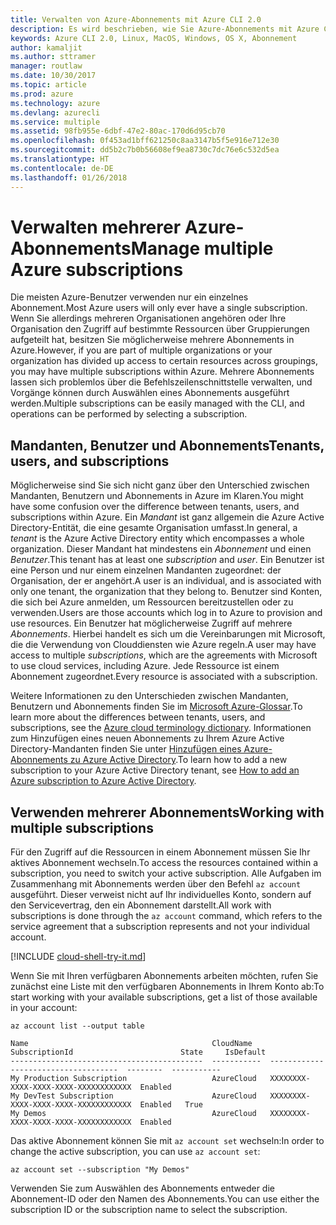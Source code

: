 ```yaml
---
title: Verwalten von Azure-Abonnements mit Azure CLI 2.0
description: Es wird beschrieben, wie Sie Azure-Abonnements mit Azure CLI 2.0 unter Linux, MacOS oder Windows verwalten.
keywords: Azure CLI 2.0, Linux, MacOS, Windows, OS X, Abonnement
author: kamaljit
ms.author: sttramer
manager: routlaw
ms.date: 10/30/2017
ms.topic: article
ms.prod: azure
ms.technology: azure
ms.devlang: azurecli
ms.service: multiple
ms.assetid: 98fb955e-6dbf-47e2-80ac-170d6d95cb70
ms.openlocfilehash: 0f453ad1bff621250c8aa3147b5f5e916e712e30
ms.sourcegitcommit: dd5b2c7b0b56608ef9ea8730c7dc76e6c532d5ea
ms.translationtype: HT
ms.contentlocale: de-DE
ms.lasthandoff: 01/26/2018
---
```

# <a name="manage-multiple-azure-subscriptions"></a><span data-ttu-id="8746b-104">Verwalten mehrerer Azure-Abonnements</span><span class="sxs-lookup"><span data-stu-id="8746b-104">Manage multiple Azure subscriptions</span></span>

<span data-ttu-id="8746b-105">Die meisten Azure-Benutzer verwenden nur ein einzelnes Abonnement.</span><span class="sxs-lookup"><span data-stu-id="8746b-105">Most Azure users will only ever have a single subscription.</span></span> <span data-ttu-id="8746b-106">Wenn Sie allerdings mehreren Organisationen angehören oder Ihre Organisation den Zugriff auf bestimmte Ressourcen über Gruppierungen aufgeteilt hat, besitzen Sie möglicherweise mehrere Abonnements in Azure.</span><span class="sxs-lookup"><span data-stu-id="8746b-106">However, if you are part of multiple organizations or your organization has divided up access to certain resources across groupings, you may have multiple subscriptions within Azure.</span></span> <span data-ttu-id="8746b-107">Mehrere Abonnements lassen sich problemlos über die Befehlszeilenschnittstelle verwalten, und Vorgänge können durch Auswählen eines Abonnements ausgeführt werden.</span><span class="sxs-lookup"><span data-stu-id="8746b-107">Multiple subscriptions can be easily managed with the CLI, and operations can be performed by selecting a subscription.</span></span>

## <a name="tenants-users-and-subscriptions"></a><span data-ttu-id="8746b-108">Mandanten, Benutzer und Abonnements</span><span class="sxs-lookup"><span data-stu-id="8746b-108">Tenants, users, and subscriptions</span></span>

<span data-ttu-id="8746b-109">Möglicherweise sind Sie sich nicht ganz über den Unterschied zwischen Mandanten, Benutzern und Abonnements in Azure im Klaren.</span><span class="sxs-lookup"><span data-stu-id="8746b-109">You might have some confusion over the difference between tenants, users, and subscriptions within Azure.</span></span> <span data-ttu-id="8746b-110">Ein _Mandant_ ist ganz allgemein die Azure Active Directory-Entität, die eine gesamte Organisation umfasst.</span><span class="sxs-lookup"><span data-stu-id="8746b-110">In general, a _tenant_ is the Azure Active Directory entity which encompasses a whole organization.</span></span> <span data-ttu-id="8746b-111">Dieser Mandant hat mindestens ein _Abonnement_ und einen _Benutzer_.</span><span class="sxs-lookup"><span data-stu-id="8746b-111">This tenant has at least one _subscription_ and _user_.</span></span> <span data-ttu-id="8746b-112">Ein Benutzer ist eine Person und nur einem einzelnen Mandanten zugeordnet: der Organisation, der er angehört.</span><span class="sxs-lookup"><span data-stu-id="8746b-112">A user is an individual, and is associated with only one tenant, the organization that they belong to.</span></span> <span data-ttu-id="8746b-113">Benutzer sind Konten, die sich bei Azure anmelden, um Ressourcen bereitzustellen oder zu verwenden.</span><span class="sxs-lookup"><span data-stu-id="8746b-113">Users are those accounts which log in to Azure to provision and use resources.</span></span> <span data-ttu-id="8746b-114">Ein Benutzer hat möglicherweise Zugriff auf mehrere _Abonnements_. Hierbei handelt es sich um die Vereinbarungen mit Microsoft, die die Verwendung von Clouddiensten wie Azure regeln.</span><span class="sxs-lookup"><span data-stu-id="8746b-114">A user may have access to multiple _subscriptions_, which are the agreements with Microsoft to use cloud services, including Azure.</span></span> <span data-ttu-id="8746b-115">Jede Ressource ist einem Abonnement zugeordnet.</span><span class="sxs-lookup"><span data-stu-id="8746b-115">Every resource is associated with a subscription.</span></span>

<span data-ttu-id="8746b-116">Weitere Informationen zu den Unterschieden zwischen Mandanten, Benutzern und Abonnements finden Sie im [Microsoft Azure-Glossar](/azure/azure-glossary-cloud-terminology).</span><span class="sxs-lookup"><span data-stu-id="8746b-116">To learn more about the differences between tenants, users, and subscriptions, see the [Azure cloud terminology dictionary](/azure/azure-glossary-cloud-terminology).</span></span>
<span data-ttu-id="8746b-117">Informationen zum Hinzufügen eines neuen Abonnements zu Ihrem Azure Active Directory-Mandanten finden Sie unter [Hinzufügen eines Azure-Abonnements zu Azure Active Directory](/azure/active-directory/active-directory-how-subscriptions-associated-directory).</span><span class="sxs-lookup"><span data-stu-id="8746b-117">To learn how to add a new subscription to your Azure Active Directory tenant, see [How to add an Azure subscription to Azure Active Directory](/azure/active-directory/active-directory-how-subscriptions-associated-directory).</span></span>

## <a name="working-with-multiple-subscriptions"></a><span data-ttu-id="8746b-118">Verwenden mehrerer Abonnements</span><span class="sxs-lookup"><span data-stu-id="8746b-118">Working with multiple subscriptions</span></span>

<span data-ttu-id="8746b-119">Für den Zugriff auf die Ressourcen in einem Abonnement müssen Sie Ihr aktives Abonnement wechseln.</span><span class="sxs-lookup"><span data-stu-id="8746b-119">To access the resources contained within a subscription, you need to switch your active subscription.</span></span> <span data-ttu-id="8746b-120">Alle Aufgaben im Zusammenhang mit Abonnements werden über den Befehl `az account` ausgeführt. Dieser verweist nicht auf Ihr individuelles Konto, sondern auf den Servicevertrag, den ein Abonnement darstellt.</span><span class="sxs-lookup"><span data-stu-id="8746b-120">All work with subscriptions is done through the `az account` command, which refers to the service agreement that a subscription represents and not your individual account.</span></span>

[!INCLUDE [cloud-shell-try-it.md](includes/cloud-shell-try-it.md)]

<span data-ttu-id="8746b-121">Wenn Sie mit Ihren verfügbaren Abonnements arbeiten möchten, rufen Sie zunächst eine Liste mit den verfügbaren Abonnements in Ihrem Konto ab:</span><span class="sxs-lookup"><span data-stu-id="8746b-121">To start working with your available subscriptions, get a list of those available in your account:</span></span>

```azurecli-interactive
az account list --output table
```

```Output
Name                                         CloudName    SubscriptionId                        State     IsDefault
-------------------------------------------  -----------  ------------------------------------  --------  -----------
My Production Subscription                   AzureCloud   XXXXXXXX-XXXX-XXXX-XXXX-XXXXXXXXXXXX  Enabled
My DevTest Subscription                      AzureCloud   XXXXXXXX-XXXX-XXXX-XXXX-XXXXXXXXXXXX  Enabled   True
My Demos                                     AzureCloud   XXXXXXXX-XXXX-XXXX-XXXX-XXXXXXXXXXXX  Enabled
```

<span data-ttu-id="8746b-122">Das aktive Abonnement können Sie mit `az account set` wechseln:</span><span class="sxs-lookup"><span data-stu-id="8746b-122">In order to change the active subscription, you can use `az account set`:</span></span>

```azurecli-interactive
az account set --subscription "My Demos"
```

<span data-ttu-id="8746b-123">Verwenden Sie zum Auswählen des Abonnements entweder die Abonnement-ID oder den Namen des Abonnements.</span><span class="sxs-lookup"><span data-stu-id="8746b-123">You can use either the subscription ID or the subscription name to select the subscription.</span></span>
